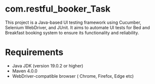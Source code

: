# com.restful_booker_Task
This project is a Java-based UI testing framework using Cucumber, Selenium WebDriver, and JUnit. It aims to automate UI tests for Bed and Breakfast booking system to ensure its functionality and reliability.

# Requirements
- Java JDK (version 19.0.2 or higher)
- Maven 4.0.0
- WebDriver-compatible browser ( Chrome, Firefox, Edge etc)
